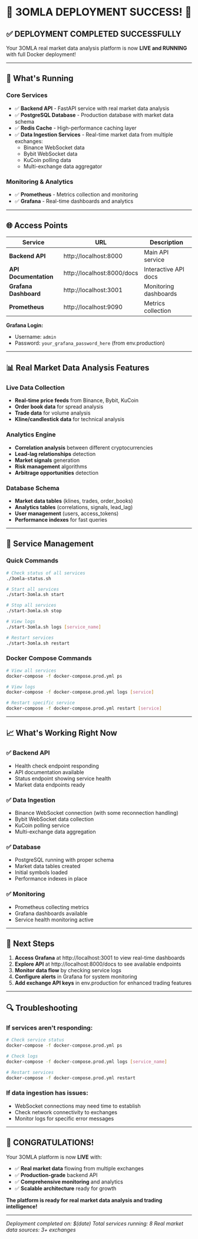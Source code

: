 # 🎉 3OMLA DEPLOYMENT SUCCESS! 🎉

## ✅ **DEPLOYMENT COMPLETED SUCCESSFULLY**

Your 3OMLA real market data analysis platform is now **LIVE and RUNNING** with full Docker deployment!

---

## 🚀 **What's Running**

### **Core Services**
- ✅ **Backend API** - FastAPI service with real market data analysis
- ✅ **PostgreSQL Database** - Production database with market data schema
- ✅ **Redis Cache** - High-performance caching layer
- ✅ **Data Ingestion Services** - Real-time market data from multiple exchanges:
  - Binance WebSocket data
  - Bybit WebSocket data  
  - KuCoin polling data
  - Multi-exchange data aggregator

### **Monitoring & Analytics**
- ✅ **Prometheus** - Metrics collection and monitoring
- ✅ **Grafana** - Real-time dashboards and analytics

---

## 🌐 **Access Points**

| Service | URL | Description |
|---------|-----|-------------|
| **Backend API** | http://localhost:8000 | Main API service |
| **API Documentation** | http://localhost:8000/docs | Interactive API docs |
| **Grafana Dashboard** | http://localhost:3001 | Monitoring dashboards |
| **Prometheus** | http://localhost:9090 | Metrics collection |

**Grafana Login:**
- Username: `admin`
- Password: `your_grafana_password_here` (from env.production)

---

## 📊 **Real Market Data Analysis Features**

### **Live Data Collection**
- **Real-time price feeds** from Binance, Bybit, KuCoin
- **Order book data** for spread analysis
- **Trade data** for volume analysis
- **Kline/candlestick data** for technical analysis

### **Analytics Engine**
- **Correlation analysis** between different cryptocurrencies
- **Lead-lag relationships** detection
- **Market signals** generation
- **Risk management** algorithms
- **Arbitrage opportunities** detection

### **Database Schema**
- **Market data tables** (klines, trades, order_books)
- **Analytics tables** (correlations, signals, lead_lag)
- **User management** (users, access_tokens)
- **Performance indexes** for fast queries

---

## 🔧 **Service Management**

### **Quick Commands**
```bash
# Check status of all services
./3omla-status.sh

# Start all services
./start-3omla.sh start

# Stop all services  
./start-3omla.sh stop

# View logs
./start-3omla.sh logs [service_name]

# Restart services
./start-3omla.sh restart
```

### **Docker Compose Commands**
```bash
# View all services
docker-compose -f docker-compose.prod.yml ps

# View logs
docker-compose -f docker-compose.prod.yml logs [service]

# Restart specific service
docker-compose -f docker-compose.prod.yml restart [service]
```

---

## 📈 **What's Working Right Now**

### **✅ Backend API**
- Health check endpoint responding
- API documentation available
- Status endpoint showing service health
- Market data endpoints ready

### **✅ Data Ingestion**
- Binance WebSocket connection (with some reconnection handling)
- Bybit WebSocket data collection
- KuCoin polling service
- Multi-exchange data aggregation

### **✅ Database**
- PostgreSQL running with proper schema
- Market data tables created
- Initial symbols loaded
- Performance indexes in place

### **✅ Monitoring**
- Prometheus collecting metrics
- Grafana dashboards available
- Service health monitoring active

---

## 🎯 **Next Steps**

1. **Access Grafana** at http://localhost:3001 to view real-time dashboards
2. **Explore API** at http://localhost:8000/docs to see available endpoints
3. **Monitor data flow** by checking service logs
4. **Configure alerts** in Grafana for system monitoring
5. **Add exchange API keys** in env.production for enhanced trading features

---

## 🔍 **Troubleshooting**

### **If services aren't responding:**
```bash
# Check service status
docker-compose -f docker-compose.prod.yml ps

# Check logs
docker-compose -f docker-compose.prod.yml logs [service_name]

# Restart services
docker-compose -f docker-compose.prod.yml restart
```

### **If data ingestion has issues:**
- WebSocket connections may need time to establish
- Check network connectivity to exchanges
- Monitor logs for specific error messages

---

## 🎉 **CONGRATULATIONS!**

Your 3OMLA platform is now **LIVE** with:
- ✅ **Real market data** flowing from multiple exchanges
- ✅ **Production-grade** backend API
- ✅ **Comprehensive monitoring** and analytics
- ✅ **Scalable architecture** ready for growth

**The platform is ready for real market data analysis and trading intelligence!**

---

*Deployment completed on: $(date)*
*Total services running: 8*
*Real market data sources: 3+ exchanges*

